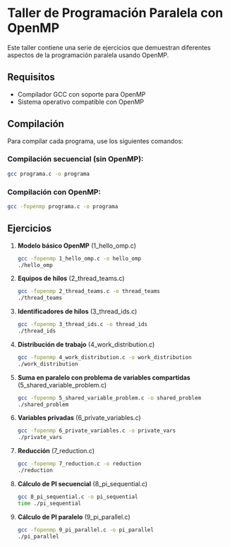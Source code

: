 # Taller de Programación Paralela con OpenMP

Este taller contiene una serie de ejercicios que demuestran diferentes aspectos de la programación paralela usando OpenMP.

## Requisitos
- Compilador GCC con soporte para OpenMP
- Sistema operativo compatible con OpenMP

## Compilación

Para compilar cada programa, use los siguientes comandos:

### Compilación secuencial (sin OpenMP):
```bash
gcc programa.c -o programa
```

### Compilación con OpenMP:
```bash
gcc -fopenmp programa.c -o programa
```

## Ejercicios

1. **Modelo básico OpenMP** (1_hello_omp.c)
   ```bash
   gcc -fopenmp 1_hello_omp.c -o hello_omp
   ./hello_omp
   ```

2. **Equipos de hilos** (2_thread_teams.c)
   ```bash
   gcc -fopenmp 2_thread_teams.c -o thread_teams
   ./thread_teams
   ```

3. **Identificadores de hilos** (3_thread_ids.c)
   ```bash
   gcc -fopenmp 3_thread_ids.c -o thread_ids
   ./thread_ids
   ```

4. **Distribución de trabajo** (4_work_distribution.c)
   ```bash
   gcc -fopenmp 4_work_distribution.c -o work_distribution
   ./work_distribution
   ```

5. **Suma en paralelo con problema de variables compartidas** (5_shared_variable_problem.c)
   ```bash
   gcc -fopenmp 5_shared_variable_problem.c -o shared_problem
   ./shared_problem
   ```

6. **Variables privadas** (6_private_variables.c)
   ```bash
   gcc -fopenmp 6_private_variables.c -o private_vars
   ./private_vars
   ```

7. **Reducción** (7_reduction.c)
   ```bash
   gcc -fopenmp 7_reduction.c -o reduction
   ./reduction
   ```

8. **Cálculo de PI secuencial** (8_pi_sequential.c)
   ```bash
   gcc 8_pi_sequential.c -o pi_sequential
   time ./pi_sequential
   ```

9. **Cálculo de PI paralelo** (9_pi_parallel.c)
   ```bash
   gcc -fopenmp 9_pi_parallel.c -o pi_parallel
   ./pi_parallel
   ```


